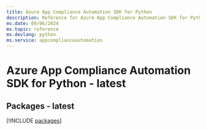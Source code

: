 ```yaml
---
title: Azure App Compliance Automation SDK for Python
description: Reference for Azure App Compliance Automation SDK for Python
ms.date: 09/06/2024
ms.topic: reference
ms.devlang: python
ms.service: appcomplianceautomation
---
```

# Azure App Compliance Automation SDK for Python - latest
## Packages - latest
[!INCLUDE [packages](app-compliance-automation-index.md)]